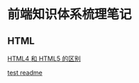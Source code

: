 # 前端知识体系梳理笔记

## HTML

[HTML4 和 HTML5 的区别](/docs/HTML/diff_between_html4_and_html5/index.md)

[test readme](/docs/HTML/index.md)
